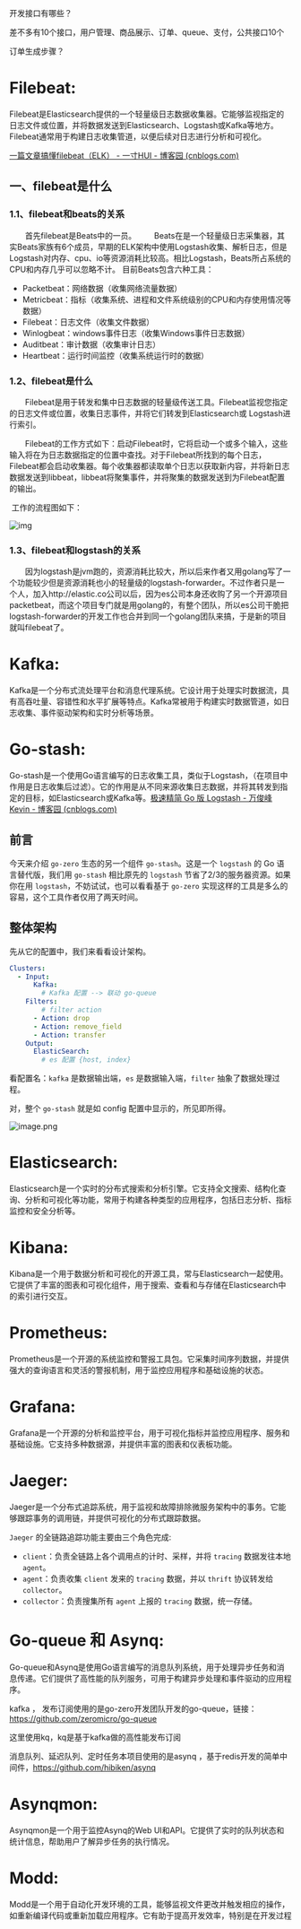 开发接口有哪些？

差不多有10个接口，用户管理、商品展示、订单、queue、支付，公共接口10个





订单生成步骤？





# Filebeat:

Filebeat是Elasticsearch提供的一个轻量级日志数据收集器。它能够监视指定的日志文件或位置，并将数据发送到Elasticsearch、Logstash或Kafka等地方。Filebeat通常用于构建日志收集管道，以便后续对日志进行分析和可视化。

[一篇文章搞懂filebeat（ELK） - 一寸HUI - 博客园 (cnblogs.com)](https://www.cnblogs.com/zsql/p/13137833.html)

## 一、filebeat是什么

### 1.1、filebeat和beats的关系

　　首先filebeat是Beats中的一员。
　　Beats在是一个轻量级日志采集器，其实Beats家族有6个成员，早期的ELK架构中使用Logstash收集、解析日志，但是Logstash对内存、cpu、io等资源消耗比较高。相比Logstash，Beats所占系统的CPU和内存几乎可以忽略不计。
目前Beats包含六种工具：

- Packetbeat：网络数据（收集网络流量数据）
- Metricbeat：指标（收集系统、进程和文件系统级别的CPU和内存使用情况等数据）
- Filebeat：日志文件（收集文件数据）
- Winlogbeat：windows事件日志（收集Windows事件日志数据）
- Auditbeat：审计数据（收集审计日志）
- Heartbeat：运行时间监控（收集系统运行时的数据）

### 1.2、filebeat是什么

　　Filebeat是用于转发和集中日志数据的轻量级传送工具。Filebeat监视您指定的日志文件或位置，收集日志事件，并将它们转发到Elasticsearch或 Logstash进行索引。

　　Filebeat的工作方式如下：启动Filebeat时，它将启动一个或多个输入，这些输入将在为日志数据指定的位置中查找。对于Filebeat所找到的每个日志，Filebeat都会启动收集器。每个收集器都读取单个日志以获取新内容，并将新日志数据发送到libbeat，libbeat将聚集事件，并将聚集的数据发送到为Filebeat配置的输出。

​    工作的流程图如下：

![img](./assets/1271254-20200615140610959-1559395773.png)

 

### 1.3、filebeat和logstash的关系

　　因为logstash是jvm跑的，资源消耗比较大，所以后来作者又用golang写了一个功能较少但是资源消耗也小的轻量级的logstash-forwarder。不过作者只是一个人，加入http://elastic.co公司以后，因为es公司本身还收购了另一个开源项目packetbeat，而这个项目专门就是用golang的，有整个团队，所以es公司干脆把logstash-forwarder的开发工作也合并到同一个golang团队来搞，于是新的项目就叫filebeat了。

# Kafka:

   Kafka是一个分布式流处理平台和消息代理系统。它设计用于处理实时数据流，具有高吞吐量、容错性和水平扩展等特点。Kafka常被用于构建实时数据管道，如日志收集、事件驱动架构和实时分析等场景。

# Go-stash:

Go-stash是一个使用Go语言编写的日志收集工具，类似于Logstash，（在项目中作用是日志收集后过滤）。它的作用是从不同来源收集日志数据，并将其转发到指定的目标，如Elasticsearch或Kafka等。[极速精简 Go 版 Logstash - 万俊峰Kevin - 博客园 (cnblogs.com)](https://www.cnblogs.com/kevinwan/p/14620139.html)

## 前言

今天来介绍 `go-zero` 生态的另一个组件 `go-stash`。这是一个 `logstash` 的 Go 语言替代版，我们用 `go-stash` 相比原先的 `logstash` 节省了2/3的服务器资源。如果你在用 `logstash`，不妨试试，也可以看看基于 `go-zero` 实现这样的工具是多么的容易，这个工具作者仅用了两天时间。

## 整体架构

先从它的配置中，我们来看看设计架构。

```yaml
Clusters:
  - Input:
      Kafka:
        # Kafka 配置 --> 联动 go-queue
    Filters:
    	# filter action
      - Action: drop            
      - Action: remove_field
      - Action: transfer      
    Output:
      ElasticSearch:
        # es 配置 {host, index}
```

看配置名：`kafka` 是数据输出端，`es` 是数据输入端，`filter` 抽象了数据处理过程。

对，整个 `go-stash` 就是如 config 配置中显示的，所见即所得。

![image.png](./assets/630092133bfb4b0ba8889ab1cdd799cftplv-k3u1fbpfcp-watermark.png)

# Elasticsearch:

Elasticsearch是一个实时的分布式搜索和分析引擎。它支持全文搜索、结构化查询、分析和可视化等功能，常用于构建各种类型的应用程序，包括日志分析、指标监控和安全分析等。



# Kibana:

Kibana是一个用于数据分析和可视化的开源工具，常与Elasticsearch一起使用。它提供了丰富的图表和可视化组件，用于搜索、查看和与存储在Elasticsearch中的索引进行交互。

# Prometheus:

Prometheus是一个开源的系统监控和警报工具包。它采集时间序列数据，并提供强大的查询语言和灵活的警报机制，用于监控应用程序和基础设施的状态。

# Grafana:

Grafana是一个开源的分析和监控平台，用于可视化指标并监控应用程序、服务和基础设施。它支持多种数据源，并提供丰富的图表和仪表板功能。

# Jaeger:

Jaeger是一个分布式追踪系统，用于监视和故障排除微服务架构中的事务。它能够跟踪事务的调用链，并提供可视化的分布式跟踪数据。

`Jaeger` 的全链路追踪功能主要由三个角色完成:

- `client`：负责全链路上各个调用点的计时、采样，并将 `tracing` 数据发往本地 `agent`。
- `agent`：负责收集 `client` 发来的 `tracing` 数据，并以 `thrift` 协议转发给 `collector`。
- `collector`：负责搜集所有 `agent` 上报的 `tracing` 数据，统一存储。



# Go-queue 和 Asynq:

Go-queue和Asynq是使用Go语言编写的消息队列系统，用于处理异步任务和消息传递。它们提供了高性能的队列服务，可用于构建异步处理和事件驱动的应用程序。

kafka ， 发布订阅使用的是go-zero开发团队开发的go-queue，链接：https://github.com/zeromicro/go-queue

这里使用kq，kq是基于kafka做的高性能发布订阅

消息队列、延迟队列、定时任务本项目使用的是asynq ，基于redis开发的简单中间件，https://github.com/hibiken/asynq



# Asynqmon:

 Asynqmon是一个用于监控Asynq的Web UI和API。它提供了实时的队列状态和统计信息，帮助用户了解异步任务的执行情况。





# Modd:

 Modd是一个用于自动化开发环境的工具，能够监视文件更改并触发相应的操作，如重新编译代码或重新加载应用程序。它有助于提高开发效率，特别是在开发过程